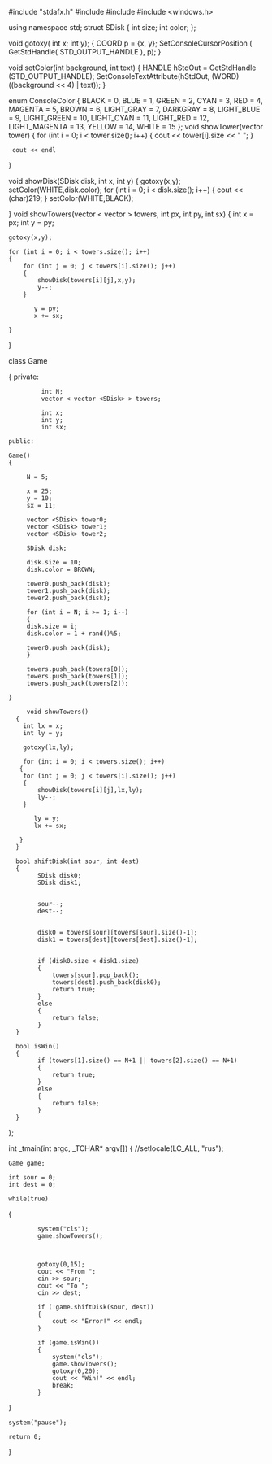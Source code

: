 #include "stdafx.h"
#include <vector>
#include <iostream>
#include <windows.h>

using namespace std;
struct SDisk
{
   int size;
   int color;
};

void gotoxy( int x; int y);
{
    COORD p = {x, y};
    SetConsoleCursorPosition ( GetStdHandle( STD_OUTPUT_HANDLE ), p);
}

void setColor(int background, int text)
{
    HANDLE hStdOut = GetStdHandle (STD_OUTPUT_HANDLE);
    SetConsoleTextAttribute(hStdOut, (WORD)((background << 4) | text));
}

enum ConsoleColor
{
    BLACK          = 0,
    BLUE           = 1,
    GREEN          = 2,
    CYAN           = 3,
    RED            = 4,
    MAGENTA        = 5,
    BROWN          = 6,
    LIGHT_GRAY     = 7,
    DARKGRAY       = 8,
    LIGHT_BLUE     = 9,
    LIGHT_GREEN    = 10,
    LIGHT_CYAN     = 11,
    LIGHT_RED      = 12,
    LIGHT_MAGENTA  = 13,
    YELLOW         = 14,
    WHITE          = 15
};
void showTower(vector <SDisk> tower)
{
     for (int i = 0; i < tower.size(); i++)
    {
        cout << tower[i].size << "  ";
    }

     cout << endl
}

void showDisk(SDisk disk, int x, int y)
{
    gotoxy(x,y);
    setColor(WHITE,disk.color);
    for (int i = 0; i < disk.size(); i++)
    {
        cout << (char)219;
    }
    setColor(WHITE,BLACK);

}
void showTowers(vector < vector <SDisk> > towers, int px, int py, int sx)
{
    int x = px;
    int y = py;

    gotoxy(x,y);

    for (int i = 0; i < towers.size(); i++)
    {
        for (int j = 0; j < towers[i].size(); j++)
        {
            showDisk(towers[i][j],x,y);
            y--;
        }

           y = py;
           x += sx;

    }
}

class Game

{
    private:
        
             int N;
             vector < vector <SDisk> > towers;
             
             int x;
             int y;
             int sx;
     
    public:

    Game()
    {
         
         N = 5;
         
         x = 25;
         y = 10;
         sx = 11;

         vector <SDisk> tower0;
         vector <SDisk> tower1;
         vector <SDisk> tower2;

         SDisk disk;

         disk.size = 10;
         disk.color = BROWN;

         tower0.push_back(disk);
         tower1.push_back(disk);
         tower2.push_back(disk);

         for (int i = N; i >= 1; i--)
         {
         disk.size = i;
         disk.color = 1 + rand()%5;

         tower0.push_back(disk);
         }

         towers.push_back(towers[0]);
         towers.push_back(towers[1]);
         towers.push_back(towers[2]);
    
    }
    
         void showTowers()
      {
        int lx = x;
        int ly = y;

        gotoxy(lx,ly);

        for (int i = 0; i < towers.size(); i++)
       {
        for (int j = 0; j < towers[i].size(); j++)
        {
            showDisk(towers[i][j],lx,ly);
            ly--;
        }

           ly = y;
           lx += sx;

       }
      }
      
      bool shiftDisk(int sour, int dest)
      {
            SDisk disk0;
            SDisk disk1;
            
            
            sour--;
            dest--;


            disk0 = towers[sour][towers[sour].size()-1];
            disk1 = towers[dest][towers[dest].size()-1];


            if (disk0.size < disk1.size)
            {
                towers[sour].pop_back();
                towers[dest].push_back(disk0);
                return true;
            }
            else
            {
                return false;
            }
      }
      
      bool isWin()
      {
            if (towers[1].size() == N+1 || towers[2].size() == N+1)
            {
                return true;
            }
            else 
            {
                return false;
            }
      }

};


int _tmain(int argc, _TCHAR* argv[])
{
    //setlocale(LC_ALL, "rus");

    Game game;

    int sour = 0;
    int dest = 0;

    while(true)
{

            system("cls");
            game.showTowers();
            
            

            gotoxy(0,15);
            cout << "From ";
            cin >> sour;
            cout << "To ";
            cin >> dest;
            
            if (!game.shiftDisk(sour, dest))
            {
                cout << "Error!" << endl;
            }

            if (game.isWin())
            {
                system("cls");
                game.showTowers();
                gotoxy(0,20);
                cout << "Win!" << endl;
                break;
            }
}


    system("pause");

    return 0;
}

